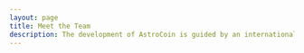 ```yaml
---
layout: page
title: Meet the Team
description: The development of AstroCoin is guided by an international team.
---
```


<script setup>
import {
  VPTeamPage,
  VPTeamPageTitle,
  VPTeamMembers
} from 'vitepress/theme';

const members = [
  {
    avatar: 'https://www.github.com/mkbek.png',
    name: 'Muhammadqodir Khamrakulov',
    title: 'Fullstack Developer & UI/UX Designer',
    links: [
      { icon: 'github', link: 'https://github.com/mkbek' },
      { icon: 'twitter', link: 'https://twitter.com/muhammadiy_k' },
      { icon: 'instagram', link: 'https://www.instagram.com/muhammadiy.k/' },
      {
        icon: {
          svg: '<svg viewBox="0 0 512 512" fill="none" xmlns="http://www.w3.org/2000/svg"><path fill-rule="evenodd" clip-rule="evenodd" d="M256 32C132.293 32 32 132.293 32 256C32 379.702 132.286 479.992 255.986 480H256C379.707 480 480 379.707 480 256C480 132.293 379.707 32 256 32ZM272 67.2879V144.127C291.67 142.786 310.558 138.996 328.301 133.105C325.728 127.341 322.995 121.861 320.124 116.693C305.25 89.9159 288.13 73.7643 272 67.2879ZM240 144.127V67.2879C223.87 73.7642 206.75 89.9158 191.876 116.693C189.005 121.861 186.272 127.341 183.699 133.105C201.442 138.996 220.33 142.786 240 144.127ZM240 176.192V240H159.701C160.992 212.22 165.597 186.209 172.58 163.129C193.833 170.286 216.47 174.783 240 176.192ZM127.67 240C129.027 208.084 134.403 177.905 142.843 150.961C131.228 145.315 120.171 138.824 109.771 131.575C84.4678 161.283 68.0569 198.798 64.6573 240H127.67ZM64.6573 272H127.67C129.027 303.916 134.403 334.095 142.843 361.039C131.228 366.685 120.171 373.176 109.771 380.425C84.4678 350.717 68.0569 313.202 64.6573 272ZM159.701 272H240V335.808C216.47 337.217 193.833 341.714 172.58 348.871C165.597 325.791 160.992 299.78 159.701 272ZM240 367.873C220.33 369.214 201.442 373.004 183.699 378.895C186.272 384.659 189.005 390.139 191.876 395.307C206.75 422.084 223.87 438.236 240 444.712V367.873ZM272 444.712V367.873C291.67 369.214 310.558 373.004 328.301 378.895C325.728 384.659 322.995 390.139 320.124 395.307C305.25 422.084 288.13 438.236 272 444.712ZM272 335.808V272H352.299C351.008 299.78 346.403 325.791 339.42 348.871C318.167 341.714 295.53 337.217 272 335.808ZM352.299 240H272V176.192C295.53 174.783 318.167 170.286 339.42 163.129C346.403 186.209 351.008 212.22 352.299 240ZM384.33 272C382.973 303.916 377.597 334.095 369.157 361.039C380.772 366.685 391.829 373.176 402.229 380.425C427.532 350.717 443.943 313.202 447.343 272H384.33ZM447.343 240H384.33C382.973 208.084 377.597 177.905 369.157 150.961C380.772 145.315 391.829 138.824 402.229 131.575C427.532 161.283 443.943 198.798 447.343 240ZM163.902 101.154C160.441 107.384 157.177 113.959 154.13 120.844C146.78 117.144 139.706 113.058 132.941 108.618C146.097 97.6215 160.748 88.3532 176.544 81.1626C172.017 87.4464 167.793 94.1481 163.902 101.154ZM176.544 430.837C160.748 423.647 146.097 414.378 132.941 403.382C139.706 398.942 146.78 394.856 154.13 391.157C157.177 398.041 160.441 404.616 163.902 410.846C167.793 417.852 172.017 424.554 176.544 430.837ZM348.098 410.846C351.559 404.616 354.823 398.041 357.87 391.156C365.22 394.856 372.294 398.942 379.059 403.382C365.903 414.378 351.252 423.647 335.456 430.837C339.983 424.554 344.206 417.852 348.098 410.846ZM335.456 81.1625C351.252 88.3531 365.903 97.6215 379.059 108.618C372.294 113.058 365.22 117.144 357.87 120.844C354.823 113.959 351.559 107.384 348.098 101.154C344.206 94.1481 339.983 87.4464 335.456 81.1625Z" fill="currentColor"/></svg>',
        },
        link: 'https://muhammadiy.uz/'
      }
    ],
    sponsor: 'https://www.github.com/sponsors/mkbek'
  },
  {
    avatar: 'https://www.github.com/shaxzod5625.png',
    name: 'Shaxzod Safarov',
    title: 'Frontend Developer',
    links: [
      { icon: 'github', link: 'https://github.com/shaxzod5625' },
      { icon: 'instagram', link: 'https://www.instagram.com/shaxzod_sf/' }
    ]
  },
  {
    avatar: 'https://www.github.com/uubek.png',
    name: 'Ulugbek Tursunkulov',
    title: 'Backend Developer',
    links: [
      { icon: 'github', link: 'https://github.com/uubek' },
      { icon: 'instagram', link: 'https://www.instagram.com/uu.bek/' }
    ]
  },
  {
    avatar: 'https://www.github.com/devDoubleH.png',
    name: 'Islomjon Abduqahhorov',
    title: 'React Native Developer',
    links: [
      { icon: 'github', link: 'https://github.com/devDoubleH' },
      { icon: 'twitter', link: 'https://twitter.com/devDoubleH' },
      { icon: 'instagram', link: 'https://www.instagram.com/this.ismail' }
    ]
  },
  {
    avatar: 'https://www.github.com/to-rex.png',
    name: 'Dilshodjon Haydarov',
    title: 'Flutter Developer',
    links: [
      { icon: 'github', link: 'https://github.com/to-rex' },
      { icon: 'twitter', link: 'https://twitter.com/yorvoration' },
      { icon: 'instagram', link: 'https://www.instagram.com/torex.dev' }
    ]
  }
]
</script>

<VPTeamPage>
  <VPTeamPageTitle>
    <template #title>
      Our Team
    </template>
    <template #lead>
      The development of AstroCoin is guided by an Astrum Laboratory
      team, some of whom have chosen to be featured below.
    </template>
  </VPTeamPageTitle>
  <VPTeamMembers
    :members="members"
  />
</VPTeamPage>
